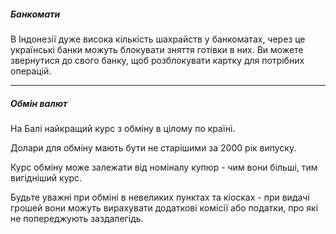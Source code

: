 ##### Банкомати

В Індонезії дуже висока кількість шахрайств у банкоматах, через це українські банки можуть блокувати зняття готівки в них. Ви можете звернутися до свого банку, щоб розблокувати картку для потрібних операцій.

***
##### Обмін валют

На Балі найкращий курс з обміну в цілому по країні. 

Долари для обміну мають бути не старішими за 2000 рік випуску.

Курс обміну може залежати від номіналу купюр - чим вони більші, тим вигідніший курс.

<section type="danger">

Будьте уважні при обміні в невеликих пунктах та кіосках - при видачі грошей вони можуть вирахувати додаткові комісії або податки, про які не попереджують заздалегідь.
</section>